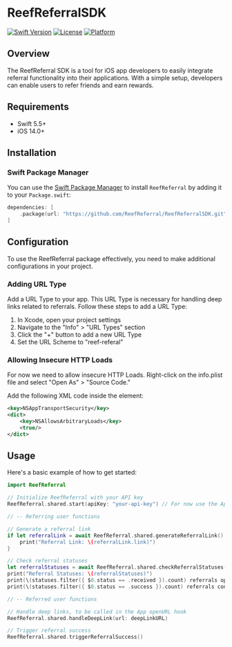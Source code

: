 # ReefReferralSDK

[![Swift Version](https://img.shields.io/badge/Swift-5.5-orange.svg)](https://swift.org)
[![License](https://img.shields.io/badge/License-MIT-blue.svg)](https://opensource.org/licenses/MIT)
[![Platform](https://img.shields.io/badge/Platform-iOS-lightgrey.svg)](https://developer.apple.com/swift/)

## Overview

The ReefReferral SDK is a tool for iOS app developers to easily integrate referral functionality into their applications. With a simple setup, developers can enable users to refer friends and earn rewards.


## Requirements

- Swift 5.5+
- iOS 14.0+

## Installation

### Swift Package Manager

You can use the [Swift Package Manager](https://swift.org/package-manager/) to install `ReefReferral` by adding it to your `Package.swift`:

```swift
dependencies: [
    .package(url: "https://github.com/ReefReferral/ReefReferralSDK.git", branch: "main")
]
```

## Configuration

To use the ReefReferral package effectively, you need to make additional configurations in your project.

### Adding URL Type

Add a URL Type to your app. This URL Type is necessary for handling deep links related to referrals. Follow these steps to add a URL Type:

1. In Xcode, open your project settings
2. Navigate to the "Info" > "URL Types" section
3. Click the "+" button to add a new URL Type
4. Set the URL Scheme to "reef-referal"


### Allowing Insecure HTTP Loads

For now we need to allow insecure HTTP Loads.
Right-click on the info.plist file and select "Open As" > "Source Code."

Add the following XML code inside the <dict> element:

```xml
<key>NSAppTransportSecurity</key>
<dict>
    <key>NSAllowsArbitraryLoads</key>
    <true/>
</dict>
```

## Usage

Here's a basic example of how to get started:

```swift
import ReefReferral

// Initialize ReefReferral with your API key
ReefReferral.shared.start(apiKey: "your-api-key") // For now use the App ID

// -- Referring user functions

// Generate a referral link
if let referralLink = await ReefReferral.shared.generateReferralLink() {
    print("Referral Link: \(referralLink.link)")
}

// Check referral statuses
let referralStatuses = await ReefReferral.shared.checkReferralStatuses()
print("Referral Statuses: \(referralStatuses)")
print(\(statuses.filter({ $0.status == .received }).count) referrals opened")
print(\(statuses.filter({ $0.status == .success }).count) referrals connverted")

// -- Referred user functions

// Handle deep links, to be called in the App openURL hook
ReefReferral.shared.handleDeepLink(url: deepLinkURL)

// Trigger referral success
ReefReferral.shared.triggerReferralSuccess()
```

